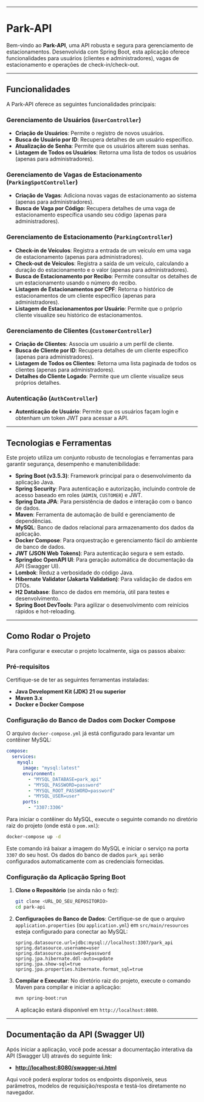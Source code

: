 -----

# Park-API

Bem-vindo ao **Park-API**, uma API robusta e segura para gerenciamento de estacionamentos. Desenvolvida com Spring Boot, esta aplicação oferece funcionalidades para usuários (clientes e administradores), vagas de estacionamento e operações de check-in/check-out.

-----

## Funcionalidades

A Park-API oferece as seguintes funcionalidades principais:

### Gerenciamento de Usuários (`UserController`)

  * **Criação de Usuários**: Permite o registro de novos usuários.
  * **Busca de Usuário por ID**: Recupera detalhes de um usuário específico.
  * **Atualização de Senha**: Permite que os usuários alterem suas senhas.
  * **Listagem de Todos os Usuários**: Retorna uma lista de todos os usuários (apenas para administradores).

### Gerenciamento de Vagas de Estacionamento (`ParkingSpotController`)

  * **Criação de Vagas**: Adiciona novas vagas de estacionamento ao sistema (apenas para administradores).
  * **Busca de Vaga por Código**: Recupera detalhes de uma vaga de estacionamento específica usando seu código (apenas para administradores).

### Gerenciamento de Estacionamento (`ParkingController`)

  * **Check-in de Veículos**: Registra a entrada de um veículo em uma vaga de estacionamento (apenas para administradores).
  * **Check-out de Veículos**: Registra a saída de um veículo, calculando a duração do estacionamento e o valor (apenas para administradores).
  * **Busca de Estacionamento por Recibo**: Permite consultar os detalhes de um estacionamento usando o número do recibo.
  * **Listagem de Estacionamentos por CPF**: Retorna o histórico de estacionamentos de um cliente específico (apenas para administradores).
  * **Listagem de Estacionamentos por Usuário**: Permite que o próprio cliente visualize seu histórico de estacionamentos.

### Gerenciamento de Clientes (`CustomerController`)

  * **Criação de Clientes**: Associa um usuário a um perfil de cliente.
  * **Busca de Cliente por ID**: Recupera detalhes de um cliente específico (apenas para administradores).
  * **Listagem de Todos os Clientes**: Retorna uma lista paginada de todos os clientes (apenas para administradores).
  * **Detalhes do Cliente Logado**: Permite que um cliente visualize seus próprios detalhes.

### Autenticação (`AuthController`)

  * **Autenticação de Usuário**: Permite que os usuários façam login e obtenham um token JWT para acessar a API.

-----

## Tecnologias e Ferramentas

Este projeto utiliza um conjunto robusto de tecnologias e ferramentas para garantir segurança, desempenho e manutenibilidade:

  * **Spring Boot (v3.5.3)**: Framework principal para o desenvolvimento da aplicação Java.
  * **Spring Security**: Para autenticação e autorização, incluindo controle de acesso baseado em roles (`ADMIN`, `CUSTOMER`) e JWT.
  * **Spring Data JPA**: Para persistência de dados e interação com o banco de dados.
  * **Maven**: Ferramenta de automação de build e gerenciamento de dependências.
  * **MySQL**: Banco de dados relacional para armazenamento dos dados da aplicação.
  * **Docker Compose**: Para orquestração e gerenciamento fácil do ambiente de banco de dados.
  * **JWT (JSON Web Tokens)**: Para autenticação segura e sem estado.
  * **Springdoc OpenAPI UI**: Para geração automática de documentação da API (Swagger UI).
  * **Lombok**: Reduz a verbosidade do código Java.
  * **Hibernate Validator (Jakarta Validation)**: Para validação de dados em DTOs.
  * **H2 Database**: Banco de dados em memória, útil para testes e desenvolvimento.
  * **Spring Boot DevTools**: Para agilizar o desenvolvimento com reinícios rápidos e hot-reloading.

-----

## Como Rodar o Projeto

Para configurar e executar o projeto localmente, siga os passos abaixo:

### Pré-requisitos

Certifique-se de ter as seguintes ferramentas instaladas:

  * **Java Development Kit (JDK) 21 ou superior**
  * **Maven 3.x**
  * **Docker e Docker Compose**

### Configuração do Banco de Dados com Docker Compose

O arquivo `docker-compose.yml` já está configurado para levantar um contêiner MySQL:

```yaml
compose:
  services:
    mysql:
      image: "mysql:latest"
      environment:
        - "MYSQL_DATABASE=park_api"
        - "MYSQL_PASSWORD=password"
        - "MYSQL_ROOT_PASSWORD=password"
        - "MYSQL_USER=user"
      ports:
        - "3307:3306"
```

Para iniciar o contêiner do MySQL, execute o seguinte comando no diretório raiz do projeto (onde está o `pom.xml`):

```bash
docker-compose up -d
```

Este comando irá baixar a imagem do MySQL e iniciar o serviço na porta `3307` do seu host. Os dados do banco de dados `park_api` serão configurados automaticamente com as credenciais fornecidas.

### Configuração da Aplicação Spring Boot

1.  **Clone o Repositório** (se ainda não o fez):

    ```bash
    git clone <URL_DO_SEU_REPOSITORIO>
    cd park-api
    ```

2.  **Configurações do Banco de Dados**:
    Certifique-se de que o arquivo `application.properties` (ou `application.yml`) em `src/main/resources` esteja configurado para conectar ao MySQL:

    ```properties
    spring.datasource.url=jdbc:mysql://localhost:3307/park_api
    spring.datasource.username=user
    spring.datasource.password=password
    spring.jpa.hibernate.ddl-auto=update
    spring.jpa.show-sql=true
    spring.jpa.properties.hibernate.format_sql=true
    ```

3.  **Compilar e Executar**:
    No diretório raiz do projeto, execute o comando Maven para compilar e iniciar a aplicação:

    ```bash
    mvn spring-boot:run
    ```

    A aplicação estará disponível em `http://localhost:8080`.

-----

## Documentação da API (Swagger UI)

Após iniciar a aplicação, você pode acessar a documentação interativa da API (Swagger UI) através do seguinte link:

  * **[http://localhost:8080/swagger-ui.html](https://www.google.com/search?q=http://localhost:8080/swagger-ui.html)**

Aqui você poderá explorar todos os endpoints disponíveis, seus parâmetros, modelos de requisição/resposta e testá-los diretamente no navegador.
